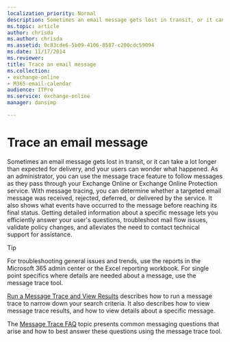 ```yaml
---
localization_priority: Normal
description: Sometimes an email message gets lost in transit, or it can take a lot longer than expected for delivery, and your users can wonder what happened. As an administrator, you can use the message trace feature to follow messages as they pass through your Exchange Online or Exchange Online Protection service. With message tracing, you can determine whether a targeted email message was received, rejected, deferred, or delivered by the service. It also shows what events have occurred to the message before reaching its final status. Getting detailed information about a specific message lets you efficiently answer your user's questions, troubleshoot mail flow issues, validate policy changes, and alleviates the need to contact technical support for assistance.
ms.topic: article
author: chrisda
ms.author: chrisda
ms.assetid: 0c83cde6-5b09-4106-8587-c200cdc59094
ms.date: 11/17/2014
ms.reviewer: 
title: Trace an email message
ms.collection: 
- exchange-online
- M365-email-calendar
audience: ITPro
ms.service: exchange-online
manager: dansimp

---
```


# Trace an email message

Sometimes an email message gets lost in transit, or it can take a lot longer than expected for delivery, and your users can wonder what happened. As an administrator, you can use the message trace feature to follow messages as they pass through your Exchange Online or Exchange Online Protection service. With message tracing, you can determine whether a targeted email message was received, rejected, deferred, or delivered by the service. It also shows what events have occurred to the message before reaching its final status. Getting detailed information about a specific message lets you efficiently answer your user's questions, troubleshoot mail flow issues, validate policy changes, and alleviates the need to contact technical support for assistance.

> [!TIP]
> For troubleshooting general issues and trends, use the reports in the Microsoft 365 admin center or the Excel reporting workbook. For single point specifics where details are needed about a message, use the message trace tool.

[Run a Message Trace and View Results](run-a-message-trace-and-view-results.md) describes how to run a message trace to narrow down your search criteria. It also describes how to view message trace results, and how to view details about a specific message.

The [Message Trace FAQ](message-trace-faq.md) topic presents common messaging questions that arise and how to best answer these questions using the message trace tool.



